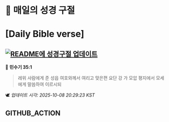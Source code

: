 # 🙏 매일의 성경 구절
# [Daily Bible verse]
## [![README에 성경구절 업데이트](https://github.com/DONGSUKA/first_test/actions/workflows/update-readme-bible.yml/badge.svg)](https://github.com/DONGSUKA/first_test/actions/workflows/update-readme-bible.yml)
<!-- START_BIBLE_VERSE -->
📖 **민수기 35:1**
> 레위 사람에게 준 성읍 여호와께서 여리고 맞은편 요단 강 가 모압 평지에서 모세에게 말씀하여 이르시되

🕊️ _업데이트 시각: 2025-10-08 20:29:23 KST_
  <!-- END_BIBLE_VERSE -->
## GITHUB_ACTION

